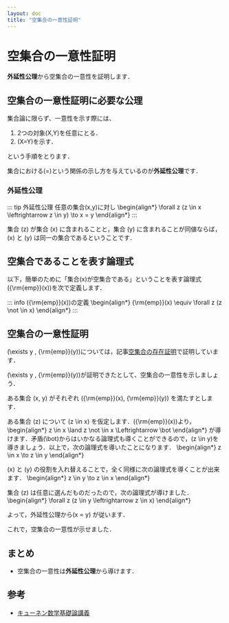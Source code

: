 ```yaml
---
layout: doc
title: "空集合の一意性証明"
---
```


# 空集合の一意性証明

**外延性公理**から空集合の一意性を証明します．


## 空集合の一意性証明に必要な公理

集合論に限らず、一意性を示す際には、

1. 2つの対象\(X,Y\)を任意にとる．
2. \(X=Y\)を示す．

という手順をとります．

集合における\(=\)という関係の示し方を与えているのが**外延性公理**です．

### 外延性公理
::: tip 外延性公理
任意の集合\(x,y\)に対し
\begin{align*}
  \forall z (z \in x \leftrightarrow z \in y) \to x = y
\end{align*}
:::

集合 \(z\) が集合 \(x\) に含まれることと，集合 \(y\) に含まれることが同値ならば，\(x\) と \(y\) は同一の集合であるということです．

## 空集合であることを表す論理式

以下，簡単のために「集合\(x\)が空集合である」ということを表す論理式\({\rm{emp}}(x)\)を次で定義します．

::: info \({\rm{emp}}(x)\)の定義
\begin{align*}
  {\rm{emp}}(x) \equiv \forall z (z \not \in x)
\end{align*}
:::


## 空集合の一意性証明

\(\exists y \, {\rm{emp}}(y)\)については，記事[空集合の存在証明](/posts/空集合論/existance-of-emptyset.md)で証明しています．

\(\exists y \, {\rm{emp}}(y)\)が証明できたとして、空集合の一意性を示しましょう．

ある集合 \(x, y\) がそれぞれ \({\rm{emp}}(x), {\rm{emp}}(y)\) を満たすとします．

ある集合 \(z\) について \(z \in x\) を仮定します．\({\rm{emp}}(x)\)より，
\begin{align*}
  z \in x \land z \not \in x \Leftrightarrow \bot
\end{align*}
が導けます．矛盾\(\bot\)からはいかなる論理式も導くことができるので，\(z \in y\)を導きましょう．以上で，次の論理式を導いたことになります．
\begin{align*}
  z \in x \to z \in y
\end{align*}

\(x\) と \(y\) の役割を入れ替えることで，全く同様に次の論理式を導くことが出来ます．
\begin{align*}
  z \in y \to z \in x
\end{align*}

集合 \(z\) は任意に選んだものだったので，次の論理式が導けました．
\begin{align*}
\forall z (z \in y \leftrightarrow z \in x)
\end{align*}

よって，外延性公理から\(x = y\) が従います．

これで，空集合の一意性が示せました．

## まとめ

- 空集合の一意性は**外延性公理**から導けます．

## 参考
- [キューネン数学基礎論講義](https://www.nippyo.co.jp/shop/book/7176.html)